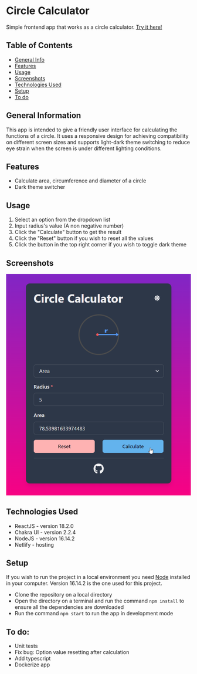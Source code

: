 # Circle Calculator
Simple frontend app that works as a circle calculator. [Try it here!](https://circlecalculator.netlify.app/)

## Table of Contents
* [General Info](#general-information)
* [Features](#features)
* [Usage](#usage)
* [Screenshots](#screenshots)
* [Technologies Used](#technologies-used)
* [Setup](#setup)
* [To do](#to-do)


## General Information
This app is intended to give a friendly user interface for calculating the functions of a circle. It uses a responsive design for achieving compatibility on different screen sizes and supports light-dark theme switching to reduce eye strain when the screen is under different lighting conditions.


## Features
- Calculate area, circumference and diameter of a circle
- Dark theme switcher


## Usage
1. Select an option from the dropdown list
2. Input radius's value (A non negative number)
3. Click the "Calculate" button to get the result
4. Click the "Reset" button if you wish to reset all the values
5. Click the button in the top right corner if you wish to toggle dark theme


## Screenshots
![App screenshot](./img/screenshot01.png)


## Technologies Used
- ReactJS - version 18.2.0
- Chakra UI - version 2.2.4
- NodeJS - version 16.14.2
- Netlify - hosting


## Setup
If you wish to run the project in a local environment you need [Node](https://nodejs.org/) installed in your computer. Version 16.14.2 is the one used for this project.
- Clone the repository on a local directory
- Open the directory on a terminal and run the command `npm install` to ensure all the dependencies are downloaded
- Run the command `npm start` to run the app in development mode


## To do:
- Unit tests
- Fix bug: Option value resetting after calculation
- Add typescript
- Dockerize app

